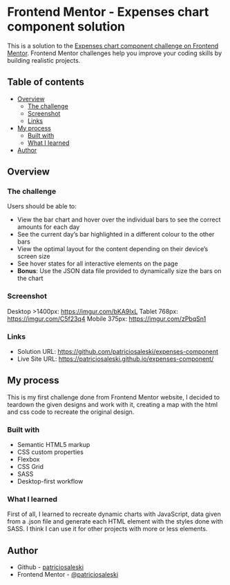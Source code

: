 # Frontend Mentor - Expenses chart component solution

This is a solution to the [Expenses chart component challenge on Frontend Mentor](https://www.frontendmentor.io/challenges/expenses-chart-component-e7yJBUdjwt). Frontend Mentor challenges help you improve your coding skills by building realistic projects. 

## Table of contents

- [Overview](#overview)
  - [The challenge](#the-challenge)
  - [Screenshot](#screenshot)
  - [Links](#links)
- [My process](#my-process)
  - [Built with](#built-with)
  - [What I learned](#what-i-learned)
- [Author](#author)


## Overview

### The challenge

Users should be able to:

- View the bar chart and hover over the individual bars to see the correct amounts for each day
- See the current day’s bar highlighted in a different colour to the other bars
- View the optimal layout for the content depending on their device’s screen size
- See hover states for all interactive elements on the page
- **Bonus**: Use the JSON data file provided to dynamically size the bars on the chart

### Screenshot

Desktop >1400px: https://imgur.com/bKA9IxL
Tablet 768px: https://imgur.com/C5f23q4
Mobile 375px: https://imgur.com/zPbqSn1

### Links

- Solution URL: https://github.com/patriciosaleski/expenses-component
- Live Site URL: https://patriciosaleski.github.io/expenses-component/

## My process

This is my first challenge done from Frontend Mentor website, I decided to teardown the given designs and work with it, creating a map with the html and css code to recreate the original design.

### Built with

- Semantic HTML5 markup
- CSS custom properties
- Flexbox
- CSS Grid
- SASS
- Desktop-first workflow


### What I learned

First of all, I learned to recreate dynamic charts with JavaScript, data given from a .json file and generate each HTML element with the styles done with SASS. I think I can use it for other projects with more or less elements.

## Author

- Github - [patriciosaleski](https://github.com/patriciosaleski)
- Frontend Mentor - [@patriciosaleski](https://www.frontendmentor.io/profile/patriciosaleski)
